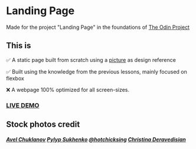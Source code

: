 # Landing Page

Made for the project "Landing Page" in the foundations of [The Odin Project](www.theodinproject.com)

## This is
✅ A static page built from scratch using a [picture](https://cdn.statically.io/gh/TheOdinProject/curriculum/main/foundations/html_css/project/odin-project.png) as design reference

✅ Built using the knowledge from the previous lessons, mainly focused on flexbox

❌ A webpage 100% optimized for all screen-sizes. 

### [LIVE DEMO](https://alexander-eriksson-dev.github.io/odin-landing-page/)

## Stock photos credit
##### [Avel Chuklanov](https://unsplash.com/photos/DUmFLtMeAbQ) [Pylyp Sukhenko](https://unsplash.com/photos/y-XZf_TNRms) [@hotchicksing](https://unsplash.com/photos/R_ZRouEm4xU) [Christina Deravedisian](https://unsplash.com/photos/ivYn5zDuY2Q)

